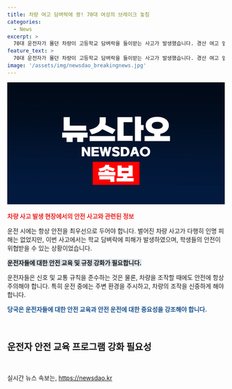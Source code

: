 ```yaml
---
title: 차량 여고 담벼락에 쾅! 70대 여성의 브레이크 놓침
categories:
  - News
excerpt: >
  70대 운전자가 몰던 차량이 고등학교 담벼락을 들이받는 사고가 발생했습니다. 경산 여고 앞 도로에서 발생한 이 사고는 인명피해는 없었지만, 학교 담벼락에는 피해가 발생했습니다. 운전자는 경찰에게 좌회전 중에 가속 페달을 브레이크로 오인하고 핸들을 잘못 조종한 것으로 진술했습니다. 현재 경찰은 정확한 경위를 조사 중입니다.
feature_text: >
  70대 운전자가 몰던 차량이 고등학교 담벼락을 들이받는 사고가 발생했습니다. 경산 여고 앞 도로에서 발생한 이 사고는 인명피해는 없었지만, 학교 담벼락에는 피해가 발생했습니다. 운전자는 경찰에게 좌회전 중에 가속 페달을 브레이크로 오인하고 핸들을 잘못 조종한 것으로 진술했습니다. 현재 경찰은 정확한 경위를 조사 중입니다.
image: '/assets/img/newsdao_breakingnews.jpg'
---
```


<p><img src="/assets/img/newsdao_breakingnews.jpg" alt="flaretime 속보" /></p>

<p><b><span style="color: #ee2323;">차량 사고 발생 현장에서의 안전 사고와 관련된 정보</span></b></p>

<p>운전 시에는 항상 안전을 최우선으로 두어야 합니다. 벌어진 차량 사고가 다행히 인명 피해는 없었지만, 이번 사고에서는 학교 담벼락에 피해가 발생하였으며, 학생들의 안전이 위협받을 수 있는 상황이었습니다. </p>

<p><b><span style="background-color: #21538527;">운전자들에 대한 안전 교육 및 규정 강화가 필요합니다.</span></b></p>

<p>운전자들은 신호 및 교통 규칙을 준수하는 것은 물론, 차량을 조작할 때에도 안전에 항상 주의해야 합니다. 특히 운전 중에는 주변 환경을 주시하고, 차량의 조작을 신중하게 해야 합니다.</p>

<p><b><span style="color: #1a5490;">당국은 운전자들에 대한 안전 교육과 안전 운전에 대한 중요성을 강조해야 합니다.</span></b></p>

<p></br></p>

<h2 data-ke-size="size26">운전자 안전 교육 프로그램 강화 필요성</h2>

<p data-ke-size="size16">&nbsp;</p>
실시간 뉴스 속보는, <a href="https://newsdao.kr" rel="dofollow">https://newsdao.kr</a>


